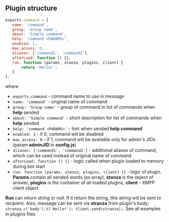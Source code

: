 Plugin structure
----------------

 ```javascript
 exports.command = {
    name: 'command',
    group: 'Group name',
    about: 'Simple command',
    help: 'command <PARAMS>',
    enabled: 1,
    max_access: 0,
    aliases: ['command1', 'command2'],
    afterLoad: function () {},
    run: function (params, stanza, plugins, client) {
        return 'Hello!';
    }
};
 ```

where
* `exports.command` - command name to use in message
* `name: 'command'` - original name of command
* `group: 'Group name'` - group of command in list of commands when **help** sended
* `about: 'Simple command'` - short description for list of commands when **help** sended
* `help: 'command <PARAMS>'` - hint when sended **help command**
* `enabled: 1` - if 0, command will be disabled
* `max_access: 0` - if 1, command will be available only for admin's JIDs (param **adminJID** in **config.js**)
* `aliases: ['command1', 'command2']` - additional aliases of command, which can be used instead of original name of command
* `afterLoad: function () {}` - logic called when plugin loaded to memory during bot start
* `run: function (params, stanza, plugins, client) {}` - logic of plugin. **Params** contain all sended words (as array), **stanza** is the object of answer, **plugins** is the container of all loaded plugins, **client** - XMPP client object


**Run** can return string or null. If it return the string, this string will be sent to recipient. 
Also, message can be sent via **stranza** from plugin's body: `stranza.c('body').t('Hello!'); client.send(stranza);`. 
See all examples in plugins files
